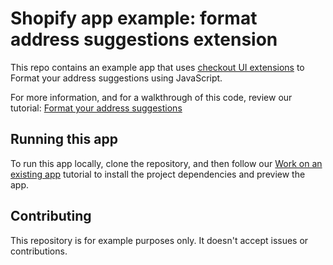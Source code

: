 # Shopify app example: format address suggestions extension

This repo contains an example app that uses [checkout UI extensions](https://shopify.dev/docs/api/checkout-ui-extensions) to Format your address suggestions using JavaScript.

For more information, and for a walkthrough of this code, review our tutorial: [Format your address suggestions]([https://shopify.dev/docs/apps/checkout/address-autocomplete](https://shopify.dev/docs/apps/build/checkout/address-autocomplete/format-suggestion))

## Running this app

To run this app locally, clone the repository, and then follow our [Work on an existing app](https://shopify.dev/docs/apps/tools/cli/existing) tutorial to install the project dependencies and preview the app.

## Contributing

This repository is for example purposes only. It doesn't accept issues or contributions.
